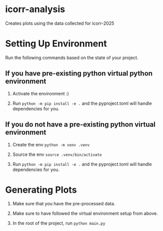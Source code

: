 # icorr-analysis

Creates plots using the data collected for icorr-2025

# Setting Up Environment

Run the following commands based on the state of your project.

## If you have pre-existing python virtual python environment

1. Activate the environment :)

2. Run `python -m pip install -e .` and the pyproject.toml will handle dependencies for you.

## If you do not have a pre-existing python virtual environment

1. Create the env `python -m venv .venv`

2. Source the env `source .venv/bin/activate`

3. Run `python -m pip install -e .` and the pyproject.toml will handle dependencies for you.

# Generating Plots

1. Make sure that you have the pre-processed data.

2. Make sure to have followed the virtual environment setup from above.

3. In the root of the project, run `python main.py`

